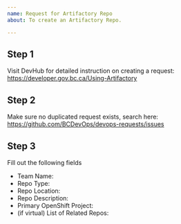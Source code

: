 ```yaml
---
name: Request for Artifactory Repo
about: To create an Artifactory Repo.

---
```

## Step 1
Visit DevHub for detailed instruction on creating a request:
https://developer.gov.bc.ca/Using-Artifactory


## Step 2
Make sure no duplicated request exists, search here:
https://github.com/BCDevOps/devops-requests/issues


## Step 3
Fill out the following fields

* Team Name:
* Repo Type:
* Repo Location:
* Repo Description:
* Primary OpenShift Project:
* (if virtual) List of Related Repos:
